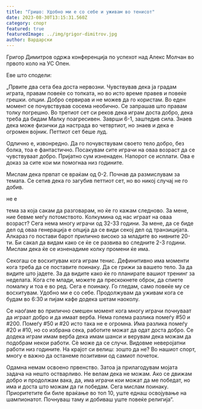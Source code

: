 ```yaml
---
title: "Гришо: Удобно ми е со себе и уживам во тенисот"
date: 2023-08-30T13:15:31.560Z
category: спорт
featured: true
featuredImage: ../img/grigor-dimitrov.jpg
author: Вардарски
---
```

Григор Димитров одржа конференција по успехот над Алекс Молчан во првото коло на УС Опен.

Еве што сподели:

„Првите два сета беа доста нервозни. Чувствував дека ја градам играта, правам повеќе со топката, но во исто време правев и повеќе грешки. опции. Добро сервирав и не можев да го користам. Во еден момент се почувствував сосема необично. Се запрашав што правам толку погрешно. Во третиот сет си реков дека играм доста добро, дека треба да бидам Малку поагресивен. Заврши 6-1, заштедив сила. Знаев дека може физички да настрада во четвртиот, но знаев и дека е огромен војник. Петтиот сет беше луд.

Одлично е, извонредно. Да го почувствувам своето тело добро, без болка, тоа е фантастично. Посакувам сите играчи на оваа возраст да се чувствуваат добро. Пријатно сум изненаден. Напорот се исплати. Ова е доказ за сите кои ми помогнаа низ годините.

Мислам дека првпат се враќам од 0-2. Почнав да размислувам за темата. Се сетив дека го загубив петтиот сет, но во никој случај не го добив.

не е

тема за која сакам да разговарам, но ќе го кажам следново. За мене, ние бевме меѓу потомството. Колкумина од нас играат на оваа возраст? Сега нема многу играчи од 32-33 години. За мене, да се биде дел од оваа генерација е опција да се види секој дел од транзицијата. Алкараз го постави барот прилично високо за младите во нивните 20-ти. Би сакал да видам како се ќе се развива во следните 2-3 години. Мислам дека ќе се изненадиме колку промени ќе има.

Секогаш се восхитувам кога играм тенис. Дефинитивно има моменти кога треба да се поставите поинаку. Да се ​​грижи за вашето тело. За да видите што јадете. За да видите како ќе го планирате вашиот тренинг за неделата. Кога сте млади, можете да прескокнете оброк, да спиете помалку и тоа е во ред. Сега е поинаку. Го гледам, само повеќе му се восхитувам. Удобно ми е со себе. Продолжувам да уживам кога се будам во 6:30 и пијам кафе додека шетам наоколу.

Се наоѓаме во прилично смешен момент кога многу играчи почнуваат да играат добро и да имаат верба. Нема голема разлика помеѓу #50 и #200. Помеѓу #50 и #20 исто така не е огромна. Има разлика помеѓу #20 и #10, но со избрана сека, работите можат да одат доста добро. Се додека играм имам верба дека имам шанси и верувам дека можам да подобрам некои работи. Сè може да се случи. Видовме неверојатни работи низ годините. На крајот си велиш: зошто да не? Во нашиот спорт, многу е важно да останеме позитивни од самиот почеток.

Одамна немам освоено првенство. Затоа ја прилагодувам мојата задача на нешто остварливо. Не велам дека не можам. Ако се движам добро и продолжам вака, да, има играчи кои можат да ме победат, но има и доста што можам да ги победам. Сега мислам поинаку. Приоритетите би биле враќање во топ 10, уште еднаш освојување на шампионатот. Почнуваш таму и добиваш уште повеќе религија“.